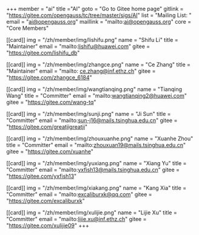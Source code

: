 +++
member = "ai"
title ="AI"
goto = "Go to Gitee home page"
gitlink = "https://gitee.com/opengauss/tc/tree/master/sigs/AI"
list = "Mailing List: "
email = "ai@opengauss.org"
maillink = "mailto:ai@opengauss.org"
core = "Core Members"


[[card]]
img = "/zh/member/img/lishifu.png"
name = "Shifu Li"
title = "Maintainer"
email = "mailto:lishifu@huawei.com"
gitee = "https://gitee.com/lishifu_db"

[[card]]
img = "/zh/member/img/zhangce.png"
name = "Ce Zhang"
title = "Maintainer"
email = "mailto: ce.zhang@inf.ethz.ch"
gitee = "https://gitee.com/zhangce_6184"

[[card]]
img = "/zh/member/img/wangtianqing.png"
name = "Tianqing Wang"
title = "Committer"
email = "mailto:wangtianqing2@huawei.com"
gitee = "https://gitee.com/wang-tq"

[[card]]
img = "/zh/member/img/sunji.png"
name = "Ji Sun"
title = "Committer"
email = "mailto:sun-j16@mails.tsinghua.edu.cn"
gitee = "https://gitee.com/greatjigreatji"

[[card]]
img = "/zh/member/img/zhouxuanhe.png"
name = "Xuanhe Zhou"
title = "Committer"
email = "mailto:zhouxuan19@mails.tsinghua.edu.cn"
gitee = "https://gitee.com/xuanhe"

[[card]]
img = "/zh/member/img/yuxiang.png"
name = "Xiang Yu"
title = "Committer"
email = "mailto:yxfish13@mails.tsinghua.edu.cn"
gitee = "https://gitee.com/yxfish13"

[[card]]
img = "/zh/member/img/xiakang.png"
name = "Kang Xia"
title = "Committer"
email = "mailto:excaliburxk@qq.com"
gitee = "https://gitee.com/excaliburxk"

[[card]]
img = "/zh/member/img/xulijie.png"
name = "Lijie Xu"
title = "Committer"
email = "mailto:lijie.xu@inf.ethz.ch"
gitee = "https://gitee.com/xulijie09"
+++